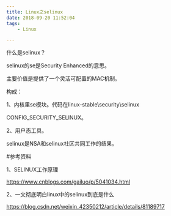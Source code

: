 ```yaml
---
title: Linux之selinux
date: 2018-09-20 11:52:04
tags:
	- Linux

---
```




什么是selinux？



selinux的se是Security Enhanced的意思。

主要价值是提供了一个灵活可配置的MAC机制。

构成：

1、内核里se模块。代码在linux-stable\security\selinux

CONFIG_SECURITY_SELINUX。

2、用户态工具。

selinux是NSA和selinux社区共同工作的结果。



#参考资料

1、SELINUX工作原理

https://www.cnblogs.com/gailuo/p/5041034.html

2、一文彻底明白linux中的selinux到底是什么

https://blog.csdn.net/weixin_42350212/article/details/81189717
